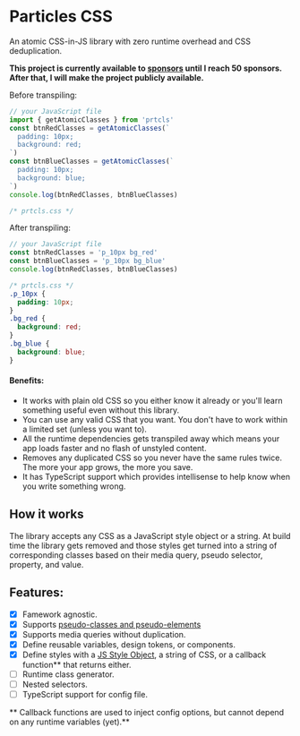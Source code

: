 # Particles CSS

An atomic CSS-in-JS library with zero runtime overhead and CSS deduplication.

**This project is currently available to [sponsors](https://github.com/sponsors/AustinGil) until I reach 50 sponsors. After that, I will make the project publicly available.**

Before transpiling:
```js
// your JavaScript file
import { getAtomicClasses } from 'prtcls'
const btnRedClasses = getAtomicClasses(`
  padding: 10px;
  background: red;
`)
const btnBlueClasses = getAtomicClasses(`
  padding: 10px;
  background: blue;
`)
console.log(btnRedClasses, btnBlueClasses)
```
```css
/* prtcls.css */
```
After transpiling:
```js
// your JavaScript file
const btnRedClasses = 'p_10px bg_red'
const btnBlueClasses = 'p_10px bg_blue'
console.log(btnRedClasses, btnBlueClasses)
```
```css
/* prtcls.css */
.p_10px {
  padding: 10px;
}
.bg_red {
  background: red;
}
.bg_blue {
  background: blue;
}
```

#### Benefits:
- It works with plain old CSS so you either know it already or you'll learn something useful even without this library.
- You can use any valid CSS that you want. You don't have to work within a limited set (unless you want to).
- All the runtime dependencies gets transpiled away which means your app loads faster and no flash of unstyled content.
- Removes any duplicated CSS so you never have the same rules twice. The more your app grows, the more you save.
- It has TypeScript support which provides intellisense to help know when you write something wrong.

## How it works

The library accepts any CSS as a JavaScript style object or a string. At build time the library gets removed and those styles get turned into a string of corresponding classes based on their media query, pseudo selector, property, and value. 
<!-- These classes are added to a CSS file  -->

<!-- ## Configuration -->

## Features:
- [x] Famework agnostic.
- [x] Supports [pseudo-classes and pseudo-elements](https://developer.mozilla.org/en-US/docs/Learn/CSS/Building_blocks/Selectors/Pseudo-classes_and_pseudo-elements)
- [x] Supports media queries without duplication.
- [x] Define reusable variables, design tokens, or components.
- [x] Define styles with a [JS Style Object](https://www.w3schools.com/jsref/dom_obj_style.asp), a string of CSS, or a callback function** that returns either.
- [ ] Runtime class generator.
- [ ] Nested selectors.
- [ ] TypeScript support for config file.

** Callback functions are used to inject config options, but cannot depend on any runtime variables (yet).**
